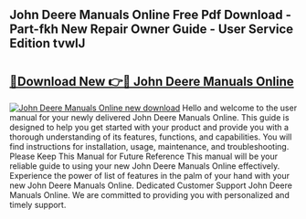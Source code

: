 ## John Deere Manuals Online Free Pdf Download - Part-fkh New Repair Owner Guide - User Service Edition tvwlJ

# <h2><a href="http://bc28227.oget.top/?id=John+Deere+Manuals+Online">🔗Download New 👉🔴 John Deere Manuals Online</a></h2>

[![John Deere Manuals Online new download](https://i.imgur.com/5g1atiW.png)](http://bc28227.oget.top/?id=John+Deere+Manuals+Online)
Hello and welcome to the user manual for your newly delivered John Deere Manuals Online. This guide is designed to help you get started with your product and provide you with a thorough understanding of its features, functions, and capabilities. You will find instructions for installation, usage, maintenance, and troubleshooting. Please Keep This Manual for Future Reference This manual will be your reliable guide to using your new John Deere Manuals Online effectively. Experience the power of list of features in the palm of your hand with your new John Deere Manuals Online. Dedicated Customer Support John Deere Manuals Online. We are committed to providing you with personalized and timely support.
